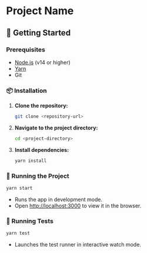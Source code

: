# Project Name

## 🚀 Getting Started

### Prerequisites

- [Node.js](https://nodejs.org/) (v14 or higher)
- [Yarn](https://classic.yarnpkg.com/lang/en/docs/install/)
- Git

### 📦 Installation

1. **Clone the repository:**

   ```bash
   git clone <repository-url>
   ```

2. **Navigate to the project directory:**

   ```bash
   cd <project-directory>
   ```

3. **Install dependencies:**
   ```bash
   yarn install
   ```

### 🏃 Running the Project

```bash
yarn start
```

- Runs the app in development mode.
- Open [http://localhost:3000](http://localhost:3000) to view it in the browser.

### 🧪 Running Tests

```bash
yarn test
```

- Launches the test runner in interactive watch mode.

